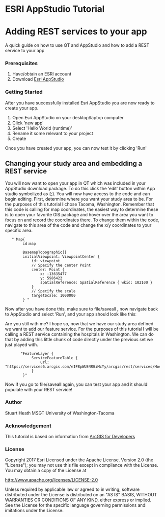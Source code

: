 # ESRI AppStudio Tutorial
# Adding REST services to your app
A quick guide on how to use QT and AppStudio and how to add a REST service to your app

### Prerequisites
1. Have/obtain an ESRI account
2. Download <a href="http://doc.arcgis.com/en/appstudio/download/" rel="nofollow">Esri AppStudio</a>

### Getting Started
After you have successfully installed Esri AppStudio you are now ready to create your app.
1. Open Esri AppStudio on your desktop/laptop computer
2. Click 'new app'
3. Select 'Hello World (runtime)'
4. Rename it some relevant to your project
5. Create

Once you have created your app, you can now test it by clicking 'Run'

## Changing your study area and embedding a REST service
You will now want to open your app in QT which was included in your AppStudio download package. To do this click the 'edit' button within App studio symbolized as {;}. You will now have access to the code and can begin editing. First, determine where you want your study area to be. For the purposes of this tutorial I chose Tacoma, Washington. Remember that this code is calling for map coordinates, the easiest way to determine these is to open your favorite GIS package and hover over the area you want to focus on and record the coordinates there. To change them within the code, navigate to this area of the code and change the x/y coordinates to your specific area.

         
       " Map{
            id:map

            BasemapTopographic{}
            initialViewpoint: ViewpointCenter {
                id: viewpoint
                // Specify the center Point
                center: Point {
                    x: -13635477
                    y: 5986422
                    spatialReference: SpatialReference { wkid: 102100 }
                }
                // Specify the scale
                targetScale: 1000000
            } "
            
Now after you have done this, make sure to file/saveall , now navigate back to AppStudio and select 'Run', and your app should look like this:
<img src="/heaths91/AppStudio-Feature-Service-Tutorial/blob/master/tacoma.png" alt="" style="max-width:100%;">

Are you still with me? I hope so, now that we have our study area defined we want to add our feature service. For the purposes of this tutorial I will be calling a REST service containing the hospitals in Washington. We can do that by adding this little chunk of code directly under the previous set we just played with.

           "FeatureLayer {
                ServiceFeatureTable {
                    url: "https://services6.arcgis.com/eIF8pWUENRGiMcYy/arcgis/rest/services/Hospitals/FeatureServer/0"
                }
            }"
Now if you go to file/saveall again, you can test your app and it should populate with your REST service!
<img src="/heaths91/AppStudio-Feature-Service-Tutorial/blob/master/featureservice.png" alt="" style="max-width:100%;">
            

### Author
Stuart Heath MSGT University of Washington-Tacoma

### Acknowledgement
This tutorial is based on information from <a href="https://developers.arcgis.com/qt/latest/qml/sample-code/sample-qt-featurelayer-featureservice.htm" rel="nofollow">ArcGIS for Developers</a>

### License
Copyright 2017 Esri
Licensed under the Apache License, Version 2.0 (the "License");
you may not use this file except in compliance with the License.
You may obtain a copy of the License at

http://www.apache.org/licenses/LICENSE-2.0

Unless required by applicable law or agreed to in writing, software
distributed under the License is distributed on an "AS IS" BASIS,
WITHOUT WARRANTIES OR CONDITIONS OF ANY KIND, either express or implied.
See the License for the specific language governing permissions and
imitations under the License.
